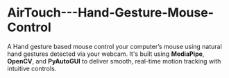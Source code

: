 # AirTouch---Hand-Gesture-Mouse-Control
A Hand gesture based mouse control your computer’s mouse using natural hand gestures detected via your webcam. It's built using **MediaPipe**, **OpenCV**, and **PyAutoGUI** to deliver smooth, real-time motion tracking with intuitive controls.
